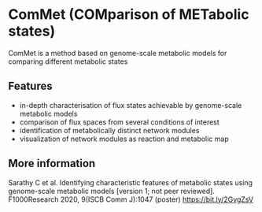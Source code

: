 # ComMet (COMparison of METabolic states)
ComMet is a method based on genome-scale metabolic models for comparing different metabolic states 

## Features
- in-depth characterisation of flux states achievable by genome-scale metabolic models
- comparison of flux spaces from several conditions of interest
- identification of metabolically distinct network modules
- visualization of network modules as reaction and metabolic map

## More information
Sarathy C et al. Identifying characteristic features of metabolic states using genome-scale metabolic models [version 1; not peer reviewed]. F1000Research 2020, 9(ISCB Comm J):1047 (poster) https://bit.ly/2GvgZsV
